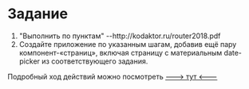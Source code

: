 <h1> Задание  </h1>
<ol> 
<li>"Выполнить по пунктам" --http://kodaktor.ru/router2018.pdf  </li>
<li>Создайте приложение по указанным шагам, добавив ещё пару компонент-«страниц», включая страницу с материальным date-picker из соответствующего задания.</li>
</ol>

<p> Подробный ход действий можно посмотреть   <a href="https://slides.com/antonio4703/deck-6-7#/20">---> тут <---</a></p>
